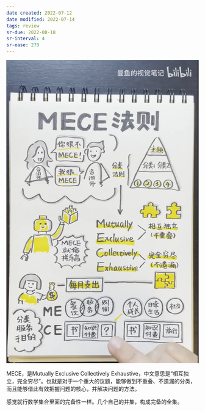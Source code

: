 ```yaml
---
date created: 2022-07-12
date modified: 2022-07-14
tags: review
sr-due: 2022-08-18
sr-interval: 4
sr-ease: 270
---
```


![](Extras/Media/202207121622591.png)

MECE，是Mutually Exclusive Collectively Exhaustive，中文意思是“相互独立，完全穷尽”。也就是对于一个重大的议题，能够做到不重叠、不遗漏的分类，而且能够借此有效把握问题的核心，并解决问题的方法。

感觉就行数学集合里面的完备性一样。几个自己的并集，构成完备的全集。
